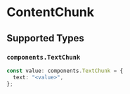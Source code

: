 # ContentChunk


## Supported Types

### `components.TextChunk`

```typescript
const value: components.TextChunk = {
  text: "<value>",
};
```

